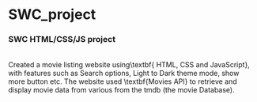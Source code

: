 # SWC_project
<h3>SWC HTML/CSS/JS project</h3>
<br>
Created a movie listing website using\textbf{ HTML, CSS and JavaScript}, with features such as Search options, Light to Dark theme mode, show more button etc. The website used \textbf{Movies API} to retrieve and display movie data from various from the tmdb (the movie Database).
